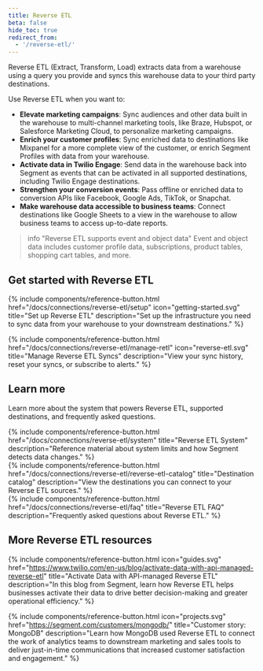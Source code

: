 ```yaml
---
title: Reverse ETL
beta: false
hide_toc: true
redirect_from:
  - '/reverse-etl/'
---
```


Reverse ETL (Extract, Transform, Load) extracts data from a warehouse using a query you provide and syncs this warehouse data to your third party destinations. 

Use Reverse ETL when you want to:
* **Elevate marketing campaigns**: Sync audiences and other data built in the warehouse to multi-channel marketing tools, like Braze, Hubspot, or Salesforce Marketing Cloud, to personalize marketing campaigns.
* **Enrich your customer profiles**: Sync enriched data to destinations like Mixpanel for a more complete view of the customer, or enrich Segment Profiles with data from your warehouse.
* **Activate data in Twilio Engage**: Send data in the warehouse back into Segment as events that can be activated in all supported destinations, including Twilio Engage destinations.
* **Strengthen your conversion events**: Pass offline or enriched data to conversion APIs like Facebook, Google Ads, TikTok, or Snapchat.
* **Make warehouse data accessible to business teams**: Connect destinations like Google Sheets to a view in the warehouse to allow business teams to access up-to-date reports.

> info "Reverse ETL supports event and object data"
> Event and object data includes customer profile data, subscriptions, product tables, shopping cart tables, and more.


## Get started with Reverse ETL

<div class="double">
  {% include components/reference-button.html
    href="/docs/connections/reverse-etl/setup"
    icon="getting-started.svg"
    title="Set up Reverse ETL"
    description="Set up the infrastructure you need to sync data from your warehouse to your downstream destinations."
  %}
  
  {% include components/reference-button.html
    href="/docs/connections/reverse-etl/manage-retl"
    icon="reverse-etl.svg"
    title="Manage Reverse ETL Syncs"
    description="View your sync history, reset your syncs, or subscribe to alerts."
  %}
</div>

## Learn more

Learn more about the system that powers Reverse ETL, supported destinations, and frequently asked questions.
<div class="flex flex--wrap gutter gutter--large">
  <div class="flex__column flex__column--12 flex__column--4@medium">
    {% include components/reference-button.html
      href="/docs/connections/reverse-etl/system"
      title="Reverse ETL System"
      description="Reference material about system limits and how Segment detects data changes."
    %}
  </div>

  <div class="flex__column flex__column--12 flex__column--4@medium">
    {% include components/reference-button.html
      href="/docs/connections/reverse-etl/reverse-etl-catalog"
      title="Destination catalog"
      description="View the destinations you can connect to your Reverse ETL sources."
    %}
  </div>

  <div class="flex__column flex__column--12 flex__column--4@medium">
    {% include components/reference-button.html
      href="/docs/connections/reverse-etl/faq"
      title="Reverse ETL FAQ"
      description="Frequently asked questions about Reverse ETL."
    %}
  </div>
</div>

## More Reverse ETL resources

{% include components/reference-button.html
  icon="guides.svg"
  href="https://www.twilio.com/en-us/blog/activate-data-with-api-managed-reverse-etl"
  title="Activate Data with API-managed Reverse ETL"
  description="In this blog from Segment, learn how Reverse ETL helps businesses activate their data to drive better decision-making and greater operational efficiency."
%}

{% include components/reference-button.html
  icon="projects.svg"
  href="https://segment.com/customers/mongodb/"
  title="Customer story: MongoDB"
  description="Learn how MongoDB used Reverse ETL to connect the work of analytics teams to downstream marketing and sales tools to deliver just-in-time communications that increased customer satisfaction and engagement."
%}

